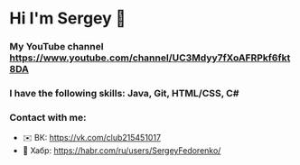 # Hi I'm Sergey 👋
### My YouTube channel https://www.youtube.com/channel/UC3Mdyy7fXoAFRPkf6fkt8DA
### I have the following skills: Java, Git, HTML/CSS, C#
### Contact with me:
- ✉️ ВК: https://vk.com/club215451017
- 📒 Хабр: https://habr.com/ru/users/SergeyFedorenko/
